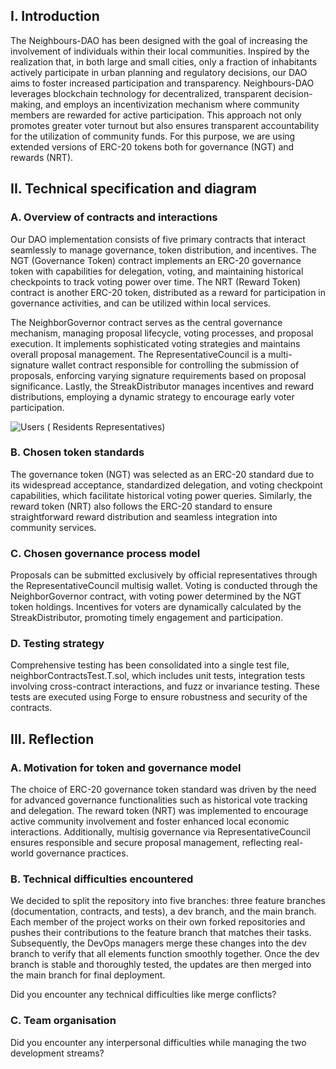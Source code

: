 ## I. Introduction

The Neighbours-DAO has been designed with the goal of increasing the involvement of individuals within their local communities. Inspired by the realization that, in both large and small cities, only a fraction of inhabitants actively participate in urban planning and regulatory decisions, our DAO aims to foster increased participation and transparency. Neighbours-DAO leverages blockchain technology for decentralized, transparent decision-making, and employs an incentivization mechanism where community members are rewarded for active participation. This approach not only promotes greater voter turnout but also ensures transparent accountability for the utilization of community funds. For this purpose, we are using extended versions of ERC-20 tokens both for governance (NGT) and rewards (NRT).

## II. Technical specification and diagram

### A. Overview of contracts and interactions

Our DAO implementation consists of five primary contracts that interact seamlessly to manage governance, token distribution, and incentives. The NGT (Governance Token) contract implements an ERC-20 governance token with capabilities for delegation, voting, and maintaining historical checkpoints to track voting power over time. The NRT (Reward Token) contract is another ERC-20 token, distributed as a reward for participation in governance activities, and can be utilized within local services.

The NeighborGovernor contract serves as the central governance mechanism, managing proposal lifecycle, voting processes, and proposal execution. It implements sophisticated voting strategies and maintains overall proposal management. The RepresentativeCouncil is a multi-signature wallet contract responsible for controlling the submission of proposals, enforcing varying signature requirements based on proposal significance. Lastly, the StreakDistributor manages incentives and reward distributions, employing a dynamic strategy to encourage early voter participation.


![Users ( Residents Representatives)](https://github.com/user-attachments/assets/2db904ea-2b76-4b99-9266-195357989389)
### B. Chosen token standards

The governance token (NGT) was selected as an ERC-20 standard due to its widespread acceptance, standardized delegation, and voting checkpoint capabilities, which facilitate historical voting power queries. Similarly, the reward token (NRT) also follows the ERC-20 standard to ensure straightforward reward distribution and seamless integration into community services.

### C. Chosen governance process model

Proposals can be submitted exclusively by official representatives through the RepresentativeCouncil multisig wallet. Voting is conducted through the NeighborGovernor contract, with voting power determined by the NGT token holdings. Incentives for voters are dynamically calculated by the StreakDistributor, promoting timely engagement and participation.

### D. Testing strategy

Comprehensive testing has been consolidated into a single test file, neighborContractsTest.T.sol, which includes unit tests, integration tests involving cross-contract interactions, and fuzz or invariance testing. These tests are executed using Forge to ensure robustness and security of the contracts.
 
## III. Reflection 

### A. Motivation for token and governance model

The choice of ERC-20 governance token standard was driven by the need for advanced governance functionalities such as historical vote tracking and delegation. The reward token (NRT) was implemented to encourage active community involvement and foster enhanced local economic interactions. Additionally, multisig governance via RepresentativeCouncil ensures responsible and secure proposal management, reflecting real-world governance practices.

### B. Technical difficulties encountered

We decided to split the repository into five branches: three feature branches (documentation, contracts, and tests), a dev branch, and the main branch. Each member of the project works on their own forked repositories and pushes their contributions to the feature branch that matches their tasks. Subsequently, the DevOps managers merge these changes into the dev branch to verify that all elements function smoothly together. Once the dev branch is stable and thoroughly tested, the updates are then merged into the main branch for final deployment.

Did you encounter any technical difficulties like merge conflicts?

### C. Team organisation

Did you encounter any interpersonal difficulties while managing the two development streams?